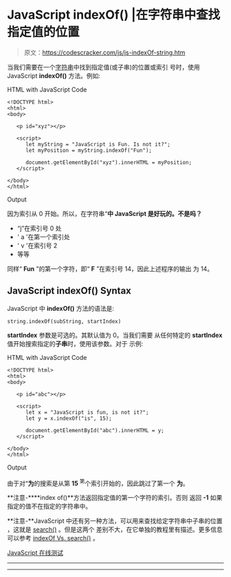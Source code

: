 # JavaScript indexOf() |在字符串中查找指定值的位置

> 原文：<https://codescracker.com/js/js-indexOf-string.htm>

当我们需要在一个[字符串](/js/js-strings.htm)中找到指定值(或子串)的位置或索引 号时，使用 JavaScript **indexOf()** 方法。例如:

HTML with JavaScript Code

```
<!DOCTYPE html>
<html>
<body>

   <p id="xyz"></p>

   <script>
      let myString = "JavaScript is Fun. Is not it?";
      let myPosition = myString.indexOf("Fun");

      document.getElementById("xyz").innerHTML = myPosition;
   </script>

</body>
</html>
```

Output

因为索引从 0 开始。所以，在字符串“**中 JavaScript 是好玩的。不是吗？**

*   “j”在索引号 0 处
*   ' a '在第一个索引处
*   ' v '在索引号 2
*   等等

同样“ **Fun** ”的第一个字符，即“ **F** ”在索引号 14，因此上述程序的输出 为 14。

## JavaScript indexOf() Syntax

JavaScript 中 **indexOf()** 方法的语法是:

```
string.indexOf(subString, startIndex)
```

**startIndex** 参数是可选的。其默认值为 0。当我们需要 从任何特定的 **startIndex** 值开始搜索指定的**子串**时，使用该参数。对于 示例:

HTML with JavaScript Code

```
<!DOCTYPE html>
<html>
<body>

   <p id="abc"></p>

   <script>
      let x = "JavaScript is fun, is not it?";
      let y = x.indexOf("is", 15);

      document.getElementById("abc").innerHTML = y;
   </script>

</body>
</html>
```

Output

由于对“**为**的搜索是从第 **15** <sup>第</sup>个索引开始的，因此跳过了第一个 **为**。

**注意-****index of()**方法返回指定值的第一个字符的索引。否则 返回 **-1** 如果指定的值不在指定的字符串中。

**注意-**JavaScript 中还有另一种方法，可以用来查找给定字符串中子串的位置 ，这就是 [search()](/js/js-search-string.htm) 。但是这两个 差别不大，在它单独的教程里有描述。更多信息可以参考 [indexOf Vs. search()](/js/js-indexOf-vs-search.htm) 。

[JavaScript 在线测试](/exam/showtest.php?subid=6)

* * *

* * *
